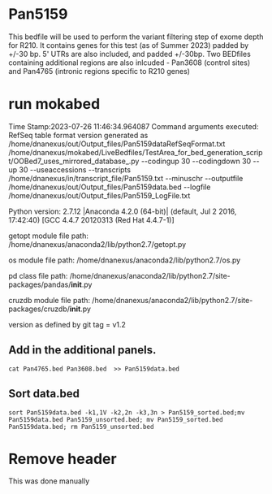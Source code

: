 # Pan5159
This bedfile will be used to perform the variant filtering step of exome depth for R210. It contains genes for this test (as of Summer 2023) padded by +/-30 bp. 5' UTRs are also included, and padded +/-30bp. Two BEDfiles containing additional regions are also inlcuded - Pan3608 (control sites) and Pan4765 (intronic regions specific to R210 genes)

# run mokabed
Time Stamp:2023-07-26 11:46:34.964087
Command arguments executed:
RefSeq table format version generated as /home/dnanexus/out/Output_files/Pan5159dataRefSeqFormat.txt
/home/dnanexus/mokabed/LiveBedfiles/TestArea_for_bed_generation_script/OOBed7_uses_mirrored_database_.py --codingup 30 --codingdown 30 --up 30 --useaccessions --transcripts /home/dnanexus/in/transcript_file/Pan5159.txt --minuschr --outputfile /home/dnanexus/out/Output_files/Pan5159data.bed --logfile /home/dnanexus/out/Output_files/Pan5159_LogFile.txt 

 Python version: 2.7.12 |Anaconda 4.2.0 (64-bit)| (default, Jul  2 2016, 17:42:40) 
[GCC 4.4.7 20120313 (Red Hat 4.4.7-1)]

 getopt module file path: /home/dnanexus/anaconda2/lib/python2.7/getopt.py

 os module file path: /home/dnanexus/anaconda2/lib/python2.7/os.py

 pd class file path: /home/dnanexus/anaconda2/lib/python2.7/site-packages/pandas/__init__.py

 cruzdb module file path: /home/dnanexus/anaconda2/lib/python2.7/site-packages/cruzdb/__init__.py

version as defined by git tag = v1.2

## Add in the additional panels.
`cat Pan4765.bed Pan3608.bed  >> Pan5159data.bed`

## Sort data.bed
`sort Pan5159data.bed -k1,1V -k2,2n -k3,3n > Pan5159_sorted.bed;mv Pan5159data.bed Pan5159_unsorted.bed; mv Pan5159_sorted.bed Pan5159data.bed; rm Pan5159_unsorted.bed`

# Remove header 
This was done manually